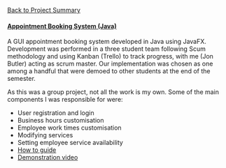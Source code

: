 [Back to Project Summary](https://jonbutler8.github.io/ProjectSummary/)
#### [Appointment Booking System (Java)](https://jonbutler8.github.io/AppointmentBookingSystem)
A GUI appointment booking system developed in Java using JavaFX. Development was performed in a three student team following Scum methodology and using Kanban (Trello) to track progress, with me (Jon Butler) acting as scrum master. Our implementation was chosen as one among a handful that were demoed to other students at the end of the semester.

As this was a group project, not all the work is my own. Some of the main components I was responsible for were:
* User registration and login
* Business hours customisation
* Employee work times customisation
* Modifying services
* Setting employee service availability
* [How to guide](https://github.com/jonbutler8/AppointmentBookingSystem/wiki/How-To-Guide)
* [Demonstration video](https://drive.google.com/open?id=0B2zzPuSZOMlLN3pzbUF3SVY2R3c)

